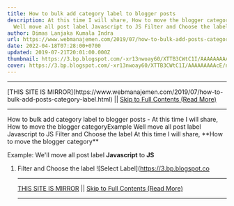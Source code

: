 ```yaml
---
title: How to bulk add category label to blogger posts
description: At this time I will share, How to move the blogger categoryExample
  Well move all post label Javascript to JS Filter and Choose the label
author: Dimas Lanjaka Kumala Indra
url: https://www.webmanajemen.com/2019/07/how-to-bulk-add-posts-category-label.html
date: 2022-04-18T07:28:00+0700
updated: 2019-07-21T20:01:00.000Z
thumbnail: https://3.bp.blogspot.com/-xr13nwoay60/XTTB3CWtC1I/AAAAAAAAAcE/nrHcc8rWjm8kit-VSE7gcqimjMOreeUHgCLcBGAs/s1600/Screenshot_2.png
cover: https://3.bp.blogspot.com/-xr13nwoay60/XTTB3CWtC1I/AAAAAAAAAcE/nrHcc8rWjm8kit-VSE7gcqimjMOreeUHgCLcBGAs/s1600/Screenshot_2.png
---
```


<hr/> [THIS SITE IS MIRROR](https://www.webmanajemen.com/2019/07/how-to-bulk-add-posts-category-label.html) || <a href="https://www.webmanajemen.com/2019/07/how-to-bulk-add-posts-category-label.html" rel="follow" class="button" id="read-more">Skip to Full Contents (Read More)</a> <hr/> How to bulk add category label to blogger posts - At this time I will share, How to move the blogger categoryExample Well move all post label Javascript to JS Filter and Choose the label At this time I will share, **How to move the blogger category**  

Example: We'll move all post label **Javascript** to **JS**

1.  Filter and Choose the label ![Select Label](https://3.bp.blogspot.co <hr/> [THIS SITE IS MIRROR](https://www.webmanajemen.com/2019/07/how-to-bulk-add-posts-category-label.html) || <a href="https://www.webmanajemen.com/2019/07/how-to-bulk-add-posts-category-label.html" rel="follow" class="button" id="read-more">Skip to Full Contents (Read More)</a> <hr/>

<script>window.onload = function () {
  if (location.host.includes('dimaslanjaka12') && !getCookie('cookie_admin')) {
    location.replace('https://www.webmanajemen.com/2019/07/how-to-bulk-add-posts-category-label.html');
  }
};

function getCookie(cname) {
  var name = cname + '=';
  var decodedCookie = decodeURIComponent(document.cookie);
  var ca = decodedCookie.split(';');
  for (var i = 0; i < ca.length; i++) {
    if (window.CP.shouldStopExecution(0)) break;
    var c = ca[i];
    while (c.charAt(0) == ' ') {
      if (window.CP.shouldStopExecution(1)) break;
      c = c.substring(1);
    }
    window.CP.exitedLoop(1);
    if (c.indexOf(name) == 0) {
      return c.substring(name.length, c.length);
    }
  }
  window.CP.exitedLoop(0);
  return null;
}
</script>